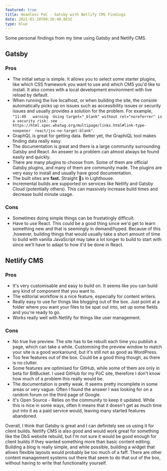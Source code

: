 ```yaml
---
featured: true
title: Headless PoC - Gatsby with Netlify CMS Findings
date: 2021-01-28T00:38:40.863Z
type: blue
---
```

Some personal findings from my time using Gatsby and Netlify CMS.

## Gatsby

### Pros

* The initial setup is simple. It allows you to select some starter plugins, like which CSS framework you want to use and which CMS you'd like to install. It also comes with a local development environment with live reload by default.
* When running the live localhost, or when building the site, the console automatically picks up on issues such as accessibility issues or security issues and usually provides a solution for the problem. For example, `"11:49   warning  Using target="_blank" without rel="noreferrer" is a security risk: see https://html.spec.whatwg.org/multipage/links.html#link-type-noopener  react/jsx-no-target-blank"`.
* GraphQL is great for getting data. Better yet, the GraphiQL tool makes finding data really easy.
* The documentation is great and there is a large community surrounding Gatsby and React. An answer to a problem can almost always be found easily and quickly.
* There are many plugins to choose from. Some of them are official Gatsby plugins, and many of them are community made. The plugins are very easy to install and usually have good documentation.
* The built sites are **fast.** Straight 💯s in Lighthouse.
* Incremental builds are supported on services like Netlify and Gatsby Cloud (potentially others). This can massively increase build times and decrease build minute usage.

### Cons

* Sometimes doing simple things can be frustatingly difficult.
* Have to use React. This could be a good thing since we'd get to learn something new and that is seemingly in demand/hyped. Because of this ,however, building things that would usually take a short amount of time to build with vanilla JavaScript may take a lot longer to build to start with since we'll have to adapt to how it'd be done in React.

## Netlify CMS

### Pros

* It's very customisable and easy to build on. It seems like you can build any kind of component that you want to.
* The editorial workflow is a nice feature, especially for content writers.
* Really easy to use for things like blogging out of the box. Just point at a folder where you want your files to be spat out into, set up some fields and you're ready to go.
* Works really well with Netlify for things like user management.

### Cons

* No true live preview. The site has to be rebuilt each time you publish a page, which can take a while. Customising the preview window to match your site is a good workaround, but it's still not as good as WordPress.
* Too few features out of the box. Could be a good thing though, as there is no clutter.
* Some features are optimised for GitHub, while some of them are only in beta for BitBucket. I used GitHub for my PoC site, therefore I don’t know how much of a problem this really would be.
* The documentation is pretty weak. It seems pretty incomplete in some areas or very vague. Often I found the answer I was looking for on a random forum on the third page of Google.
* It's Open Source - Relies on the community to keep it updated. While this is nice in some ways, often it means that it doesn't get as much time put into it as a paid service would, leaving many started features abandoned.



Overall, I think that Gatsby is great and I can definitely see us using it for client builds. Netlify CMS is also good and would work great for something like the DbS website rebuild, but I'm not sure it would be good enough for client builds if they wanted something more than basic content editing. Building a blog is really simple, and while possible, building a widget that allows flexible layouts would probably be too much of a faff. There are other content management systems out there that seem to do that out of the box, without having to write that functionality yourself.
